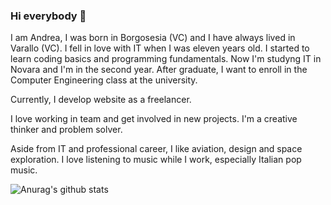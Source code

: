 ### Hi everybody 👋
I am Andrea, I was born in Borgosesia (VC) and I have always lived in Varallo (VC).
I fell in love with IT when I was eleven years old. I started to learn coding basics and programming fundamentals.
Now I'm studyng IT in Novara and I'm in the second year.
After graduate, I want to enroll in the Computer Engineering class at the university.

Currently, I develop website as a freelancer.

I love working in team and get involved in new projects. I'm a creative thinker and problem solver.

Aside from IT and professional career, I like aviation, design and space exploration. I love listening to music while I work, especially Italian pop music.

![Anurag's github stats](https://github-readme-stats.vercel.app/api?username=andrea-artuso)

<!--
**andrea-artuso/andrea-artuso** is a ✨ _special_ ✨ repository because its `README.md` (this file) appears on your GitHub profile.

Here are some ideas to get you started:

- 🔭 I’m currently working on ...
- 🌱 I’m currently learning ...
- 👯 I’m looking to collaborate on ...
- 🤔 I’m looking for help with ...
- 💬 Ask me about ...
- 📫 How to reach me: ...
- 😄 Pronouns: ...
- ⚡ Fun fact: ...
-->
